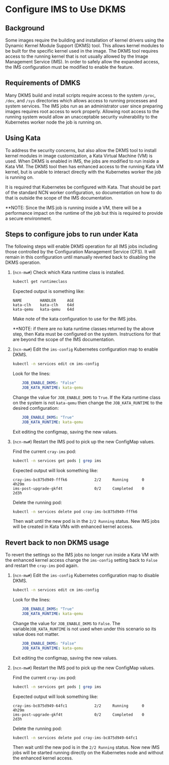 # Configure IMS to Use DKMS

## Background

Some images require the building and installation of kernel drivers using the Dynamic Kernel Module Support (DKMS)
tool. This allows kernel modules to be built for the specific kernel used in the image. The DKMS tool requires
access to the running kernel that is not usually allowed by the Image Management Service (IMS). In order to safely
allow the expanded access, the IMS configuration must be modified to enable the feature.

## Requirements of DMKS

Many DKMS build and install scripts require access to the system `/proc`, `/dev`, and `/sys` directories which
allows access to running processes and system services. The IMS jobs run as an administrator user since preparing
images requires root access to work properly. Allowing root access to the running system would allow an
unacceptable security vulnerability to the Kubernetes worker node the job is running on.

## Using Kata

To address the security concerns, but also allow the DKMS tool to install kernel modules in image customization,
a Kata Virtual Machine (VM) is used. When DKMS is enabled in IMS, the jobs are modified to run inside a
Kata VM. The DKMS tool then has enhanced access to the running Kata VM kernel, but is unable to interact directly
with the Kubernetes worker the job is running on.

It is required that Kubernetes be configured with Kata. That should be part of the standard NCN worker
configuration, so documentation on how to do that is outside the scope of the IMS documentation.

**NOTE: Since the IMS job is running inside a VM, there will be a performance impact on the runtime of the job
but this is required to provide a secure environment.

## Steps to configure jobs to run under Kata

The following steps will enable DKMS operation for all IMS jobs including those controlled by the Configuration
Management Service (CFS). It will remain in this configuration until manually reverted back to disabling the
DKMS operation.

1. (`ncn-mw#`) Check which Kata runtime class is installed.

    ```bash
    kubectl get runtimeclass
    ```

    Expected output is something like:

    ```text
    NAME        HANDLER     AGE
    kata-clh    kata-clh    64d
    kata-qemu   kata-qemu   64d
    ```

    Make note of the kata configuration to use for the IMS jobs.

    **NOTE: if there are no kata runtime classes returned by the above step, then Kata must
    be configured on the system. Instructions for that are beyond the scope of the IMS
    documentation.

1. (`ncn-mw#`) Edit the `ims-config` Kubernetes configuration map to enable DKMS.

    ```bash
    kubectl -n services edit cm ims-config
    ```

    Look for the lines:

    ```yaml
        JOB_ENABLE_DKMS: "False"
        JOB_KATA_RUNTIME: kata-qemu
    ```

    Change the value for `JOB_ENABLE_DKMS` to `True`. If the Kata runtime class on the system is not
    `kata-qemu` then change the `JOB_KATA_RUNTIME` to the desired configuration:

    ```yaml
        JOB_ENABLE_DKMS: "True"
        JOB_KATA_RUNTIME: kata-qemu
    ```

    Exit editing the configmap, saving the new values.

1. (`ncn-mw#`) Restart the IMS pod to pick up the new ConfigMap values.

    Find the current `cray-ims` pod:

    ```bash
    kubectl -n services get pods | grep ims
    ```

    Expected output will look something like:

    ```text
    cray-ims-bc875d949-fffk6            2/2     Running      0      4h29m
    ims-post-upgrade-gkf4t              0/2     Completed    0      2d3h
    ```

    Delete the running pod:

    ```bash
    kubectl -n services delete pod cray-ims-bc875d949-fffk6
    ```

    Then wait until the new pod is in the `2/2 Running` status. New IMS jobs will be created in
    Kata VMs with enhanced kernel access.

## Revert back to non DKMS usage

To revert the settings so the IMS jobs no longer run inside a Kata VM with the enhanced kernel
access change the `ims-config` setting back to `False` and restart the `cray-ims` pod again.

1. (`ncn-mw#`) Edit the `ims-config` Kubernetes configuration map to disable DKMS.

    ```bash
    kubectl -n services edit cm ims-config
    ```

    Look for the lines:

    ```yaml
        JOB_ENABLE_DKMS: "True"
        JOB_KATA_RUNTIME: kata-qemu
    ```

    Change the value for `JOB_ENABLE_DKMS` to `False`. The variable`JOB_KATA_RUNTIME` is not used when
    under this scenario so its value does not matter.

    ```yaml
        JOB_ENABLE_DKMS: "False"
        JOB_KATA_RUNTIME: kata-qemu
    ```

    Exit editing the configmap, saving the new values.

1. (`ncn-mw#`) Restart the IMS pod to pick up the new ConfigMap values.

    Find the current `cray-ims` pod:

    ```bash
    kubectl -n services get pods | grep ims
    ```

    Expected output will look something like:

    ```text
    cray-ims-bc875d949-64fc1            2/2     Running      0      4h29m
    ims-post-upgrade-gkf4t              0/2     Completed    0      2d3h
    ```

    Delete the running pod:

    ```bash
    kubectl -n services delete pod cray-ims-bc875d949-64fc1
    ```

    Then wait until the new pod is in the `2/2 Running` status. Now new IMS jobs will be started running
    directly on the Kubernetes node and without the enhanced kernel access.
